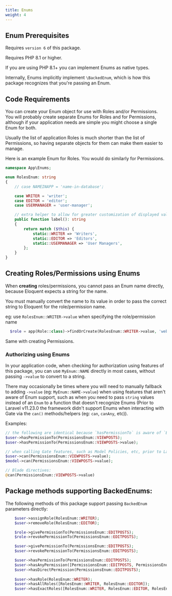 ```yaml
---
title: Enums
weight: 4
---
```


## Enum Prerequisites

Requires `version 6` of this package.

Requires PHP 8.1 or higher.

If you are using PHP 8.1+ you can implement Enums as native types. 

Internally, Enums implicitly implement `\BackedEnum`, which is how this package recognizes that you're passing an Enum.


## Code Requirements

You can create your Enum object for use with Roles and/or Permissions. You will probably create separate Enums for Roles and for Permissions, although if your application needs are simple you might choose a single Enum for both.

Usually the list of application Roles is much shorter than the list of Permissions, so having separate objects for them can make them easier to manage.

Here is an example Enum for Roles. You would do similarly for Permissions.

```php
namespace App\Enums;

enum RolesEnum: string
{
    // case NAMEINAPP = 'name-in-database';

    case WRITER = 'writer';
    case EDITOR = 'editor';
    case USERMANAGER = 'user-manager';

    // extra helper to allow for greater customization of displayed values, without disclosing the name/value data directly
    public function label(): string
    {
        return match ($this) {
            static::WRITER => 'Writers',
            static::EDITOR => 'Editors',
            static::USERMANAGER => 'User Managers',
        };
    }
}
```

## Creating Roles/Permissions using Enums

When **creating** roles/permissions, you cannot pass an Enum name directly, because Eloquent expects a string for the name.

You must manually convert the name to its value in order to pass the correct string to Eloquent for the role/permission name.

eg: use `RolesEnum::WRITER->value` when specifying the role/permission name

```php
  $role = app(Role::class)->findOrCreate(RolesEnum::WRITER->value, 'web');
```
Same with creating Permissions.

### Authorizing using Enums

In your application code, when checking for authorization using features of this package, you can use `MyEnum::NAME` directly in most cases, without passing `->value` to convert to a string.

There may occasionally be times where you will need to manually fallback to adding `->value` (eg: `MyEnum::NAME->value`) when using features that aren't aware of Enum support, such as when you need to pass `string` values instead of an `Enum` to a function that doesn't recognize Enums (Prior to Laravel v11.23.0 the framework didn't support Enums when interacting with Gate via the `can()` methods/helpers (eg: `can`, `canAny`, etc)).

Examples:
```php
// the following are identical because `hasPermissionTo` is aware of `BackedEnum` support:
$user->hasPermissionTo(PermissionsEnum::VIEWPOSTS);
$user->hasPermissionTo(PermissionsEnum::VIEWPOSTS->value);

// when calling Gate features, such as Model Policies, etc, prior to Laravel v11.23.0
$user->can(PermissionsEnum::VIEWPOSTS->value);
$model->can(PermissionsEnum::VIEWPOSTS->value);

// Blade directives:
@can(PermissionsEnum::VIEWPOSTS->value)
```


## Package methods supporting BackedEnums:
The following methods of this package support passing `BackedEnum` parameters directly:

```php
	$user->assignRole(RolesEnum::WRITER);
	$user->removeRole(RolesEnum::EDITOR);

    $role->givePermissionTo(PermissionsEnum::EDITPOSTS);
    $role->revokePermissionTo(PermissionsEnum::EDITPOSTS);

    $user->givePermissionTo(PermissionsEnum::EDITPOSTS);
    $user->revokePermissionTo(PermissionsEnum::EDITPOSTS);

	$user->hasPermissionTo(PermissionsEnum::EDITPOSTS);
	$user->hasAnyPermission([PermissionsEnum::EDITPOSTS, PermissionsEnum::VIEWPOSTS]);
	$user->hasDirectPermission(PermissionsEnum::EDITPOSTS);
    
    $user->hasRole(RolesEnum::WRITER);
    $user->hasAllRoles([RolesEnum::WRITER, RolesEnum::EDITOR]);
    $user->hasExactRoles([RolesEnum::WRITER, RolesEnum::EDITOR, RolesEnum::MANAGER]);

```
